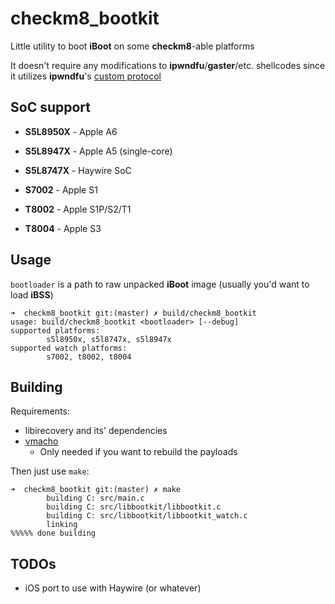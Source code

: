 # checkm8_bootkit

Little utility to boot **iBoot** on some **checkm8**-able platforms

It doesn't require any modifications to **ipwndfu**/**gaster**/etc. shellcodes since it utilizes **ipwndfu**'s [custom protocol](https://github.com/axi0mX/ipwndfu/blob/master/src/usb_0xA1_2_armv7.S)

## SoC support

* **S5L8950X** - Apple A6
* **S5L8947X** - Apple A5 (single-core)
* **S5L8747X** - Haywire SoC

* **S7002** - Apple S1
* **T8002** - Apple S1P/S2/T1
* **T8004** - Apple S3

## Usage

`bootloader` is a path to raw unpacked **iBoot** image (usually you'd want to load **iBSS**)

```
➜  checkm8_bootkit git:(master) ✗ build/checkm8_bootkit
usage: build/checkm8_bootkit <bootloader> [--debug]
supported platforms:
        s5l8950x, s5l8747x, s5l8947x
supported watch platforms:
        s7002, t8002, t8004
```

## Building

Requirements:

* libirecovery and its' dependencies
* [vmacho](https://github.com/Siguza/misc/blob/master/vmacho.c)
    * Only needed if you want to rebuild the payloads

Then just use `make`:

```
➜  checkm8_bootkit git:(master) ✗ make
        building C: src/main.c
        building C: src/libbootkit/libbootkit.c
        building C: src/libbootkit/libbootkit_watch.c
        linking
%%%%% done building
```

## TODOs

* iOS port to use with Haywire (or whatever)
